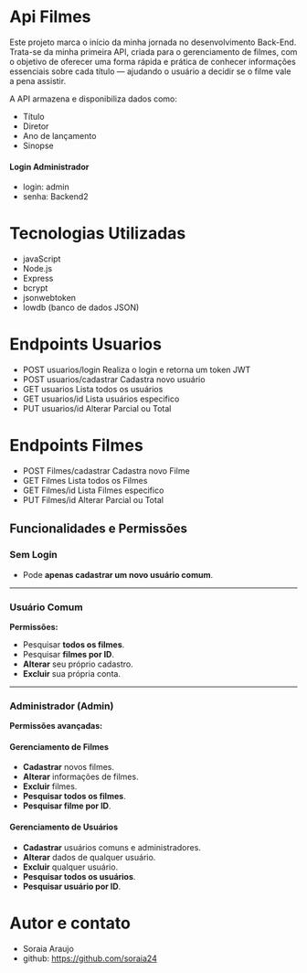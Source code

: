 # Api Filmes
Este projeto marca o início da minha jornada no desenvolvimento Back-End.
Trata-se da minha primeira API, criada para o gerenciamento de filmes, com o objetivo de oferecer uma forma rápida e prática de conhecer informações essenciais sobre cada título — ajudando o usuário a decidir se o filme vale a pena assistir.

A API armazena e disponibiliza dados como:

- Título
- Diretor
- Ano de lançamento
- Sinopse

#### Login Administrador 
- login: admin 
- senha: Backend2

# Tecnologias Utilizadas
- javaScript 
- Node.js
- Express
- bcrypt
- jsonwebtoken
- lowdb (banco de dados JSON)

# Endpoints Usuarios 

- POST	usuarios/login	Realiza o login e retorna um token JWT
- POST	usuarios/cadastrar	Cadastra novo usuário
- GET	usuarios	Lista todos os usuários 
- GET	usuarios/id	Lista usuários especifico
- PUT   usuarios/id Alterar Parcial  ou Total 

# Endpoints Filmes 

- POST	Filmes/cadastrar	Cadastra novo Filme
- GET	Filmes	Lista todos os Filmes 
- GET	Filmes/id	Lista Filmes especifico
- PUT   Filmes/id Alterar Parcial  ou Total 


## Funcionalidades e Permissões

###  Sem Login
- Pode **apenas cadastrar um novo usuário comum**.

---

### Usuário Comum
**Permissões:**
- Pesquisar **todos os filmes**.
- Pesquisar **filmes por ID**.
- **Alterar** seu próprio cadastro.
- **Excluir** sua própria conta.

---

### Administrador (Admin)
**Permissões avançadas:**

#### Gerenciamento de Filmes
-  **Cadastrar** novos filmes.
-  **Alterar** informações de filmes.
-  **Excluir** filmes.
-  **Pesquisar todos os filmes**.
-  **Pesquisar filme por ID**.

#### Gerenciamento de Usuários
- **Cadastrar** usuários comuns e administradores.
- **Alterar** dados de qualquer usuário.
- **Excluir** qualquer usuário.
- **Pesquisar todos os usuários**.
- **Pesquisar usuário por ID**.


# Autor e contato
- Soraia Araujo 
- github: https://github.com/soraia24 
